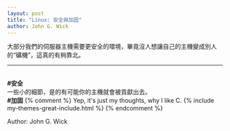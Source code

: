 ```yaml
---
layout: post
title: "Linux: 安全與加固"
author: John G. Wick
---
```


大部分我們的伺服器主機需要更安全的環境，畢竟沒人想讓自己的主機變成別人的“礦機”，這真的有夠靠北。
<hr>
<br>
<b>#安全</b><br>
一些小的細節，是的有可能你的主機就會被貢獻出去。<br>
<b>#加固</b>
{% comment %}
Yep, it's just my thoughts, why I like C.
{% include my-themes-great-include.html %}
{% endcomment %}

Author: John G. Wick
